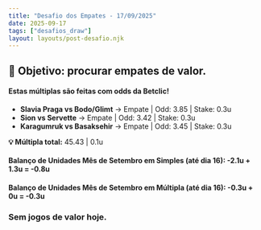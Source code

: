 ```yaml
---
title: "Desafio dos Empates - 17/09/2025"
date: 2025-09-17
tags: ["desafios_draw"]
layout: layouts/post-desafio.njk
---
```


## 🎯 Objetivo: procurar empates de valor.  

#### Estas múltiplas são feitas com odds da Betclic!

- **Slavia Praga vs Bodo/Glimt** → Empate | Odd: 3.85 | Stake: 0.3u  
- **Sion vs Servette** → Empate | Odd: 3.42 | Stake: 0.3u  
- **Karagumruk vs Basaksehir** → Empate | Odd: 3.45 | Stake: 0.3u  

**💡 Múltipla total:** 45.43 | 0.1u 

#### Balanço de Unidades Mês de Setembro em Simples (até dia 16): -2.1u + 1.3u = -0.8u
#### Balanço de Unidades Mês de Setembro em Múltipla (até dia 16): -0.3u + 0u = -0.3u

### Sem jogos de valor hoje.